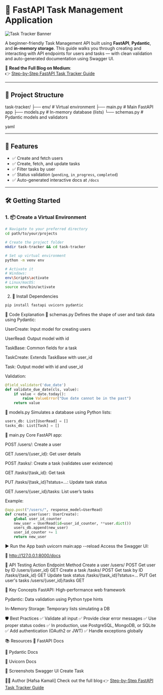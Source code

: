 # 📝 FastAPI Task Management Application

![Task Tracker Banner](https://storage.googleapis.com/profit-prod/wp-content/uploads/2022/07/d4eaf149-task-management.jpg)

A beginner-friendly Task Management API built using **FastAPI**, **Pydantic**, and **in-memory storage**. This guide walks you through creating and interacting with API endpoints for users and tasks — with clean validation and auto-generated documentation using Swagger UI.

📖 **Read the Full Blog on Medium**:  
👉 [Step-by-Step FastAPI Task Tracker Guide](https://medium.com/@hafsakamali362/fastapi-task-management-api-complete-guide-for-beginners-d48eb4c7c654)

---

## 📁 Project Structure

task-tracker/
├── env/ # Virtual environment
├── main.py # Main FastAPI app
├── models.py # In-memory database (lists)
└── schemas.py # Pydantic models and validators

yaml

---

## 🚀 Features

- ✅ Create and fetch users
- ✅ Create, fetch, and update tasks
- ✅ Filter tasks by user
- ✅ Status validation (`pending`, `in_progress`, `completed`)
- ✅ Auto-generated interactive docs at `/docs`

---

## 🛠️ Getting Started

### 1. 📦 Create a Virtual Environment

```bash
# Navigate to your preferred directory
cd path/to/your/projects

# Create the project folder
mkdir task-tracker && cd task-tracker

# Set up virtual environment
python -m venv env

# Activate it
# Windows:
env\Scripts\activate
# Linux/macOS:
source env/bin/activate
````

2. 🧩 Install Dependencies
```bash
pip install fastapi uvicorn pydantic
```

🧱 Code Explanation
📄 schemas.py
Defines the shape of user and task data using Pydantic:

UserCreate: Input model for creating users

UserRead: Output model with id

TaskBase: Common fields for a task

TaskCreate: Extends TaskBase with user_id

Task: Output model with id and user_id

Validation:

```python
@field_validator('due_date')
def validate_due_date(cls, value):
    if value < date.today():
        raise ValueError("Due date cannot be in the past")
    return value
```

📄 models.py
Simulates a database using Python lists:

```python
users_db: List[UserRead] = []
tasks_db: List[Task] = []
```

📄 main.py
Core FastAPI app:

POST /users/: Create a user

GET /users/{user_id}: Get user details

POST /tasks/: Create a task (validates user existence)

GET /tasks/{task_id}: Get task

PUT /tasks/{task_id}?status=...: Update task status

GET /users/{user_id}/tasks: List user’s tasks

Example:

```python
@app.post("/users/", response_model=UserRead)
def create_user(user: UserCreate):
    global user_id_counter
    new_user = UserRead(id=user_id_counter, **user.dict())
    users_db.append(new_user)
    user_id_counter += 1
    return new_user
```

▶️ Run the App
bash
uvicorn main:app --reload
Access the Swagger UI:

🧪 http://127.0.0.1:8000/docs

🧪 API Testing
Action	Endpoint	Method
Create a user	/users/	POST
Get user by ID	/users/{user_id}	GET
Create a task	/tasks/	POST
Get task by ID	/tasks/{task_id}	GET
Update task status	/tasks/{task_id}?status=...	PUT
Get user's tasks	/users/{user_id}/tasks	GET

🧠 Key Concepts
FastAPI: High-performance web framework

Pydantic: Data validation using Python type hints

In-Memory Storage: Temporary lists simulating a DB

🛡️ Best Practices
✅ Validate all input
✅ Provide clear error messages
✅ Use proper status codes
✅ In production, use PostgreSQL, MongoDB, or SQLite
✅ Add authentication (OAuth2 or JWT)
✅ Handle exceptions globally

📚 Resources
🔗 FastAPI Docs

🔗 Pydantic Docs

🔗 Uvicorn Docs

📸 Screenshots
Swagger UI	Create Task

👩‍💻 Author
[Hafsa Kamali]
Check out the full blog 👉 [Step-by-Step FastAPI Task Tracker Guide](https://medium.com/@hafsakamali362/fastapi-task-management-api-complete-guide-for-beginners-d48eb4c7c654)
